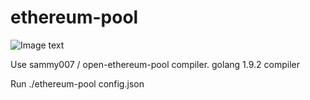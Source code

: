 # ethereum-pool

![Image text](https://github.com/lucas556/ethereum-pool/blob/master/images/demo5.jpg)

Use sammy007 / open-ethereum-pool compiler.
golang 1.9.2 compiler



Run ./ethereum-pool config.json
